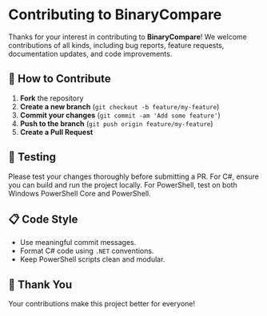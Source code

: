 # Contributing to BinaryCompare

Thanks for your interest in contributing to **BinaryCompare**! We welcome contributions of all kinds, including bug reports, feature requests, documentation updates, and code improvements.

## 🚀 How to Contribute

1. **Fork** the repository
2. **Create a new branch** (`git checkout -b feature/my-feature`)
3. **Commit your changes** (`git commit -am 'Add some feature'`)
4. **Push to the branch** (`git push origin feature/my-feature`)
5. **Create a Pull Request**

## 🧪 Testing

Please test your changes thoroughly before submitting a PR. For C#, ensure you can build and run the project locally. For PowerShell, test on both Windows PowerShell Core and PowerShell.

## 📋 Code Style

- Use meaningful commit messages.
- Format C# code using `.NET` conventions.
- Keep PowerShell scripts clean and modular.

## 🙏 Thank You

Your contributions make this project better for everyone!